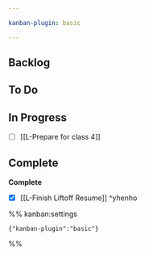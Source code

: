 ```yaml
---

kanban-plugin: basic

---
```


## Backlog



## To Do



## In Progress

- [ ] [[L-Prepare for class 4]]


## Complete

**Complete**
- [x] [[L-Finish Liftoff Resume]] ^yhenho




%% kanban:settings
```
{"kanban-plugin":"basic"}
```
%%